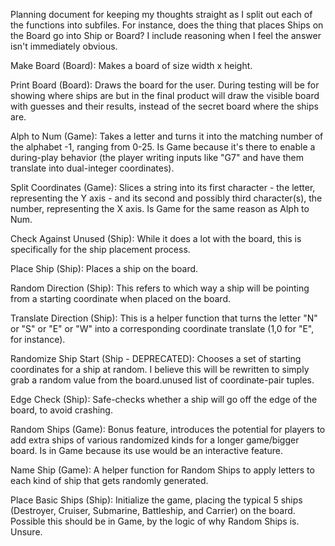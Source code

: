 Planning document for keeping my thoughts straight as I split out each of the functions into subfiles. For instance, does the thing that places Ships on the Board go into Ship or Board? I include reasoning when I feel the answer isn't immediately obvious.

Make Board (Board): Makes a board of size width x height.

Print Board (Board): Draws the board for the user. During testing will be for showing where ships are but in the final product will draw the visible board with guesses and their results, instead of the secret board where the ships are.

Alph to Num (Game): Takes a letter and turns it into the matching number of the alphabet -1, ranging from 0-25. Is Game because it's there to enable a during-play behavior (the player writing inputs like "G7" and have them translate into dual-integer coordinates).

Split Coordinates (Game): Slices a string into its first character - the letter, representing the Y axis - and its second and possibly third character(s), the number, representing the X axis. Is Game for the same reason as Alph to Num.

Check Against Unused (Ship): While it does a lot with the board, this is specifically for the ship placement process.

Place Ship (Ship): Places a ship on the board.

Random Direction (Ship): This refers to which way a ship will be pointing from a starting coordinate when placed on the board.

Translate Direction (Ship): This is a helper function that turns the letter "N" or "S" or "E" or "W" into a corresponding coordinate translate (1,0 for "E", for instance).

Randomize Ship Start (Ship - DEPRECATED): Chooses a set of starting coordinates for a ship at random. I believe this will be rewritten to simply grab a random value from the board.unused list of coordinate-pair tuples.

Edge Check (Ship): Safe-checks whether a ship will go off the edge of the board, to avoid crashing.

Random Ships (Game): Bonus feature, introduces the potential for players to add extra ships of various randomized kinds for a longer game/bigger board. Is in Game because its use would be an interactive feature.

Name Ship (Game): A helper function for Random Ships to apply letters to each kind of ship that gets randomly generated.

Place Basic Ships (Ship): Initialize the game, placing the typical 5 ships (Destroyer, Cruiser, Submarine, Battleship, and Carrier) on the board. Possible this should be in Game, by the logic of why Random Ships is. Unsure.


